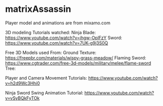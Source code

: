 # matrixAssassin

Player model and animations are from mixamo.com

3D modeling Tutorials watched:
Ninja Blade: https://www.youtube.com/watch?v=ihgw-OplFzY
Sword: https://www.youtube.com/watch?v=7UK-g9j3S0Q

Free 3D Models used From: 
Ground Texture: https://freepbr.com/materials/wispy-grass-meadow/
Flaming Sword: https://www.cgtrader.com/free-3d-models/military/melee/flame-sword
Tree: 

Player and Camera Movement Tutorials:
https://www.youtube.com/watch?v=h2d9Wc3Hhi0

Ninja Sword Swing Animation Tutorial:
https://www.youtube.com/watch?v=vSyBQkFyTOk

